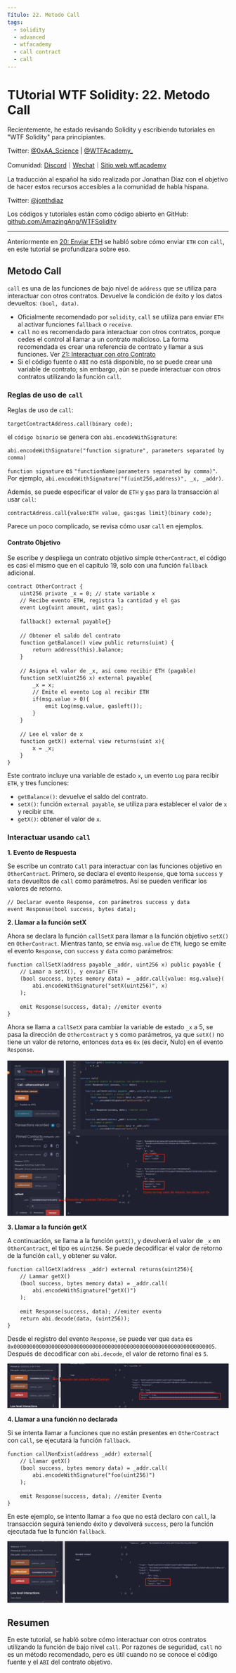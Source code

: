 ```yaml
---
Título: 22. Metodo Call
tags:
  - solidity
  - advanced
  - wtfacademy
  - call contract
  - call
---
```


# TUtorial WTF Solidity: 22. Metodo Call

Recientemente, he estado revisando Solidity y escribiendo tutoriales en "WTF Solidity" para principiantes.

Twitter: [@0xAA_Science](https://twitter.com/0xAA_Science) | [@WTFAcademy_](https://twitter.com/WTFAcademy_)

Comunidad: [Discord](https://discord.gg/5akcruXrsk)｜[Wechat](https://docs.google.com/forms/d/e/1FAIpQLSe4KGT8Sh6sJ7hedQRuIYirOoZK_85miz3dw7vA1-YjodgJ-A/viewform?usp=sf_link)｜[Sitio web wtf.academy](https://wtf.academy)

La traducción al español ha sido realizada por Jonathan Díaz con el objetivo de hacer estos recursos accesibles a la comunidad de habla hispana.

Twitter: [@jonthdiaz](https://twitter.com/jonthdiaz)

Los códigos y tutoriales están como código abierto en GitHub: [github.com/AmazingAng/WTFSolidity](https://github.com/AmazingAng/WTFSolidity)

-----
Anteriormente en [20: Enviar ETH](https://github.com/AmazingAng/WTF-Solidity/tree/main/Languages/es/20_EnviarETH_es) se habló sobre cómo enviar `ETH` con `call`, en este tutorial se profundizara sobre eso.

## Metodo Call
`call` es una de las funciones de bajo nivel de `address` que se utiliza para interactuar con otros contratos. Devuelve la condición de éxito y los datos devueltos: `(bool, data)`.

- Oficialmente recomendado por `solidity`, `call` se utiliza para enviar `ETH` al activar funciones `fallback` o `receive`.
- `call` no es recomendado para interactuar con otros contratos, porque cedes el control al llamar a un contrato malicioso. La forma recomendada es crear una referencia de contrato y llamar a sus funciones. Ver [21: Interactuar con otro Contrato](https://github.com/AmazingAng/WTF-Solidity/tree/main/Languages/en/21_LamarContrato_es)
- Si el código fuente o `ABI` no está disponible, no se puede crear una variable de contrato; sin embargo, aún se puede interactuar con otros contratos utilizando la función `call`.

### Reglas de uso de `call`
Reglas de uso de `call`:
```
targetContractAddress.call(binary code);
```
el `código binario` se genera con `abi.encodeWithSignature`:
```
abi.encodeWithSignature("function signature", parameters separated by comma)
```
`function signature` es `"functionName(parameters separated by comma)"`. Por ejemplo, `abi.encodeWithSignature("f(uint256,address)", _x, _addr)`.

Además, se puede especificar el valor de `ETH` y `gas` para la transacción al usar `call`:

```
contractAdress.call{value:ETH value, gas:gas limit}(binary code);
```

Parece un poco complicado, se revisa cómo usar `call` en ejemplos.

#### Contrato Objetivo
Se escribe y despliega un contrato objetivo simple `OtherContract`, el código es casi el mismo que en el capítulo 19, solo con una función `fallback` adicional.

```solidity
contract OtherContract {
    uint256 private _x = 0; // state variable x
    // Recibe evento ETH, registra la cantidad y el gas
    event Log(uint amount, uint gas);

    fallback() external payable{}

    // Obtener el saldo del contrato
    function getBalance() view public returns(uint) {
        return address(this).balance;
    }

    // Asigna el valor de _x, así como recibir ETH (pagable)
    function setX(uint256 x) external payable{
        _x = x;
        // Emite el evento Log al recibir ETH
        if(msg.value > 0){
            emit Log(msg.value, gasleft());
        }
    }

    // Lee el valor de x
    function getX() external view returns(uint x){
        x = _x;
    }
}
```

Este contrato incluye una variable de estado `x`, un evento `Log` para recibir `ETH`, y tres funciones:
- `getBalance()`: devuelve el saldo del contrato.
- `setX()`: función `external payable`, se utiliza para establecer el valor de `x` y recibir `ETH`.
- `getX()`: obtener el valor de `x`.

### Interactuar usando `call`
**1. Evento de Respuesta**

Se escribe un contrato `Call` para interactuar con las funciones objetivo en `OtherContract`. Primero, se declara el evento `Response`, que toma `success` y `data` devueltos de `call` como parámetros. Así se pueden verificar los valores de retorno.

```solidity
// Declarar evento Response, con parámetros success y data
event Response(bool success, bytes data);
```

**2. Llamar a la función setX**

Ahora se declara la función `callSetX` para llamar a la función objetivo `setX()` en `OtherContract`. Mientras tanto, se envía `msg.value` de `ETH`, luego se emite el evento `Response`, con `success` y `data` como parámetros:

```solidity
function callSetX(address payable _addr, uint256 x) public payable {
    // Lamar a setX(), y enviar ETH
	(bool success, bytes memory data) = _addr.call{value: msg.value}(
		abi.encodeWithSignature("setX(uint256)", x)
	);

	emit Response(success, data); //emiter evento
}
```

Ahora se llama a `callSetX` para cambiar la variable de estado `_x` a 5, se pasa la dirección de `OtherContract` y `5` como parámetros, ya que `setX()` no tiene un valor de retorno, entonces `data` es `0x` (es decir, Nulo) en el evento `Response`.


![22-1](./img/22-1.png)

**3. Llamar a la función getX**

A continuación, se llama a la función `getX()`, y devolverá el valor de `_x` en `OtherContract`, el tipo es `uint256`. Se puede decodificar el valor de retorno de la función `call`, y obtener su valor.

```solidity
function callGetX(address _addr) external returns(uint256){
    // Lammar getX()
	(bool success, bytes memory data) = _addr.call(
		abi.encodeWithSignature("getX()")
	);

	emit Response(success, data); //emiter evento
	return abi.decode(data, (uint256));
}
```
Desde el registro del evento `Response`, se puede ver que `data` es `0x0000000000000000000000000000000000000000000000000000000000000005`. Después de decodificar con `abi.decode`, el valor de retorno final es `5`.

![22-2](./img/22-2.png)

**4. Llamar a una función no declarada** 

Si se intenta llamar a funciones que no están presentes en `OtherContract` con `call`, se ejecutará la función `fallback`.

```solidity
function callNonExist(address _addr) external{
	// Llamar getX()
	(bool success, bytes memory data) = _addr.call(
		abi.encodeWithSignature("foo(uint256)")
	);

	emit Response(success, data); //emiter Evento
}
```

En este ejemplo, se intento llamar a `foo` que no está declaro con `call`, la transacción seguirá teniendo éxito y devolverá `success`, pero la función ejecutada fue la función `fallback`.

![22-3](./img/22-3.png)

## Resumen

En este tutorial, se habló sobre cómo interactuar con otros contratos utilizando la función de bajo nivel `call`. Por razones de seguridad, `call` no es un método recomendado, pero es útil cuando no se conoce el código fuente y el `ABI` del contrato objetivo.

